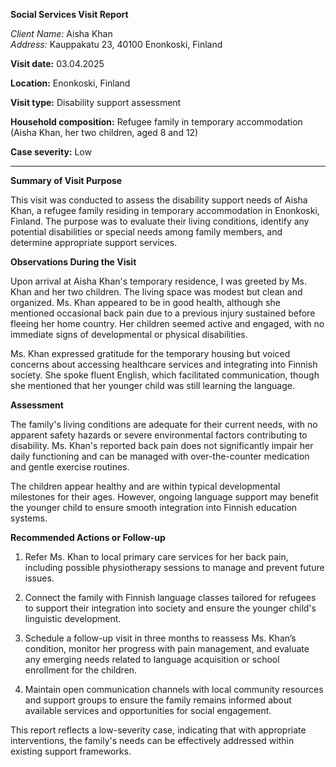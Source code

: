 **Social Services Visit Report**

*Client Name:* Aisha Khan  
*Address:* Kauppakatu 23, 40100 Enonkoski, Finland  

**Visit date:** 03.04.2025

**Location:** Enonkoski, Finland

**Visit type:** Disability support assessment

**Household composition:** Refugee family in temporary accommodation (Aisha Khan, her two children, aged 8 and 12)

**Case severity:** Low

---

**Summary of Visit Purpose**

This visit was conducted to assess the disability support needs of Aisha Khan, a refugee family residing in temporary accommodation in Enonkoski, Finland. The purpose was to evaluate their living conditions, identify any potential disabilities or special needs among family members, and determine appropriate support services.

**Observations During the Visit**

Upon arrival at Aisha Khan's temporary residence, I was greeted by Ms. Khan and her two children. The living space was modest but clean and organized. Ms. Khan appeared to be in good health, although she mentioned occasional back pain due to a previous injury sustained before fleeing her home country. Her children seemed active and engaged, with no immediate signs of developmental or physical disabilities.

Ms. Khan expressed gratitude for the temporary housing but voiced concerns about accessing healthcare services and integrating into Finnish society. She spoke fluent English, which facilitated communication, though she mentioned that her younger child was still learning the language.

**Assessment**

The family's living conditions are adequate for their current needs, with no apparent safety hazards or severe environmental factors contributing to disability. Ms. Khan's reported back pain does not significantly impair her daily functioning and can be managed with over-the-counter medication and gentle exercise routines.

The children appear healthy and are within typical developmental milestones for their ages. However, ongoing language support may benefit the younger child to ensure smooth integration into Finnish education systems.

**Recommended Actions or Follow-up**

1. Refer Ms. Khan to local primary care services for her back pain, including possible physiotherapy sessions to manage and prevent future issues.
   
2. Connect the family with Finnish language classes tailored for refugees to support their integration into society and ensure the younger child's linguistic development.

3. Schedule a follow-up visit in three months to reassess Ms. Khan’s condition, monitor her progress with pain management, and evaluate any emerging needs related to language acquisition or school enrollment for the children.

4. Maintain open communication channels with local community resources and support groups to ensure the family remains informed about available services and opportunities for social engagement.

This report reflects a low-severity case, indicating that with appropriate interventions, the family's needs can be effectively addressed within existing support frameworks.